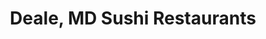 ---
layout: city
title: Deale, MD Sushi Restaurants
permalink: /maryland/deale/
stateAbbr: MD
stateName: Maryland
cityName: Deale

---